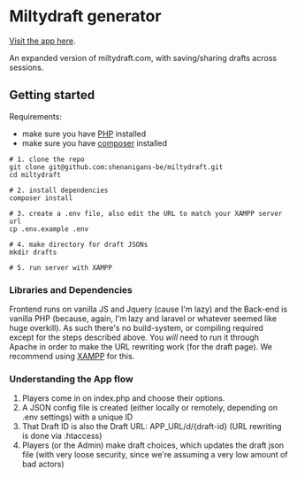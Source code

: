 # Miltydraft generator

[Visit the app here](https://milty.shenanigans.be/).

An expanded version of miltydraft.com, with saving/sharing drafts across sessions. 

## Getting started

Requirements: 
* make sure you have [PHP](https://www.php.net/manual/en/install.php) installed
* make sure you have [composer](https://getcomposer.org/download/) installed

```
# 1. clone the repo
git clone git@github.com:shenanigans-be/miltydraft.git
cd miltydraft

# 2. install dependencies
composer install

# 3. create a .env file, also edit the URL to match your XAMPP server url
cp .env.example .env

# 4. make directory for draft JSONs
mkdir drafts

# 5. run server with XAMPP
```

### Libraries and Dependencies

Frontend runs on vanilla JS and Jquery (cause I'm lazy) and the Back-end is vanilla PHP (because, again, I'm lazy and laravel or whatever seemed like huge overkill).
As such there's no build-system, or compiling required except for the steps described above.
You _will_ need to run it through Apache in order to make the URL rewriting work (for the draft page). We recommend using [XAMPP](https://www.apachefriends.org/) for this.

### Understanding the App flow

1. Players come in on index.php and choose their options. 
2. A JSON config file is created (either locally or remotely, depending on .env settings) with a unique ID
3. That Draft ID is also the Draft URL: APP_URL/d/{draft-id} (URL rewriting is done via .htaccess)
4. Players (or the Admin) make draft choices, which updates the draft json file (with very loose security, since we're assuming a very low amount of bad actors)

